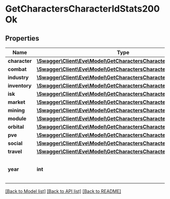 # GetCharactersCharacterIdStats200Ok

## Properties
Name | Type | Description | Notes
------------ | ------------- | ------------- | -------------
**character** | [**\Swagger\Client\Eve\Model\GetCharactersCharacterIdStatsCharacter**](GetCharactersCharacterIdStatsCharacter.md) |  | [optional] 
**combat** | [**\Swagger\Client\Eve\Model\GetCharactersCharacterIdStatsCombat**](GetCharactersCharacterIdStatsCombat.md) |  | [optional] 
**industry** | [**\Swagger\Client\Eve\Model\GetCharactersCharacterIdStatsIndustry**](GetCharactersCharacterIdStatsIndustry.md) |  | [optional] 
**inventory** | [**\Swagger\Client\Eve\Model\GetCharactersCharacterIdStatsInventory**](GetCharactersCharacterIdStatsInventory.md) |  | [optional] 
**isk** | [**\Swagger\Client\Eve\Model\GetCharactersCharacterIdStatsIsk**](GetCharactersCharacterIdStatsIsk.md) |  | [optional] 
**market** | [**\Swagger\Client\Eve\Model\GetCharactersCharacterIdStatsMarket**](GetCharactersCharacterIdStatsMarket.md) |  | [optional] 
**mining** | [**\Swagger\Client\Eve\Model\GetCharactersCharacterIdStatsMining**](GetCharactersCharacterIdStatsMining.md) |  | [optional] 
**module** | [**\Swagger\Client\Eve\Model\GetCharactersCharacterIdStatsModule**](GetCharactersCharacterIdStatsModule.md) |  | [optional] 
**orbital** | [**\Swagger\Client\Eve\Model\GetCharactersCharacterIdStatsOrbital**](GetCharactersCharacterIdStatsOrbital.md) |  | [optional] 
**pve** | [**\Swagger\Client\Eve\Model\GetCharactersCharacterIdStatsPve**](GetCharactersCharacterIdStatsPve.md) |  | [optional] 
**social** | [**\Swagger\Client\Eve\Model\GetCharactersCharacterIdStatsSocial**](GetCharactersCharacterIdStatsSocial.md) |  | [optional] 
**travel** | [**\Swagger\Client\Eve\Model\GetCharactersCharacterIdStatsTravel**](GetCharactersCharacterIdStatsTravel.md) |  | [optional] 
**year** | **int** | Gregorian year for this set of aggregates | 

[[Back to Model list]](../README.md#documentation-for-models) [[Back to API list]](../README.md#documentation-for-api-endpoints) [[Back to README]](../README.md)


